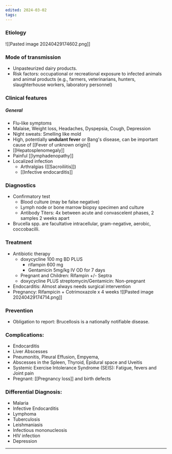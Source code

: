 ```yaml
---
edited: 2024-03-02
tags:
---
```

### Etiology
![[Pasted image 20240429174602.png]]
### Mode of transmission
- Unpasteurized dairy products.
- Risk factors: occupational or recreational exposure to infected animals and animal products (e.g., farmers, veterinarians, hunters, slaughterhouse workers, laboratory personnel)

### Clinical features
##### General
- Flu-like symptoms
- Malaise, Weight loss, Headaches, Dyspepsia, Cough, Depression
- Night sweats: Smelling like mold
- High, potentially **undulant fever** or Bang's disease, can be important cause of [[Fever of unknown origin]] 
- [[Hepatosplenomegaly]] 
- Painful [[lymphadenopathy]]
- Localized infection
	- Arthralgias ([[Sacroiliitis]]) 
	- [[Infective endocarditis]] 

### Diagnostics
- Confirmatory test
	- Blood culture (may be false negative)
	- Lymph node or bone marrow biopsy specimen and culture
	- Antibody Titers: 4x between acute and convascelent phases, 2 samples 2 weeks apart
- Brucella spp. are facultative intracellular, gram-negative, aerobic, coccobacilli.
### Treatment
- Antibiotic therapy
	- doxycycline 100 mg BD PLUS 
		- rifampin 600 mg 
		- Gentamicin 5mg/kg IV OD for 7 days
	- Pregnant and Children: Rifampin +/- Septra 
	- doxycycline PLUS streptomycin/Gentamicin: Non-pregnant
- Endocarditis: Almost always needs surgical intervention 
- Pregnancy: Rifampicin + Cotrimoxazole x 4 weeks
![[Pasted image 20240429174714.png]]
### Prevention
- Obligation to report: Brucellosis is a nationally notifiable disease.

### Complications:
- Endocarditis
- Liver Abscesses
- Pneumonitis, Pleural Effusion, Empyema, 
- Abscesses in the Spleen, Thyroid, Epidural space and Uveitis
- Systemic Exercise Intolerance Syndrome (SEIS): Fatigue, fevers and Joint pain
- Pregnant: [[Pregnancy loss]] and birth defects
	
### Differential Diagnosis:
- Malaria
- Infective Endocarditis
- Lymphoma
- Tuberculosis
- Leishmaniasis
- Infectious mononucleosis
- HIV infection
- Depression


---

